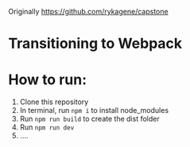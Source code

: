 Originally https://github.com/rykagene/capstone

# Transitioning to Webpack

# How to run:
1. Clone this repository
2. In terminal, run `npm i` to install node_modules
3. Run `npm run build` to create the dist folder
4. Run `npm run dev`
5. ....
